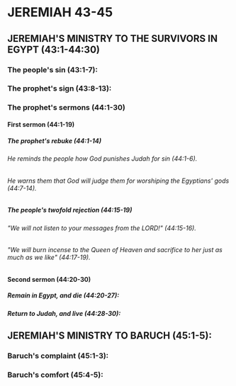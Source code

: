 ---
---
# JEREMIAH 43-45 
## JEREMIAH\'S MINISTRY TO THE SURVIVORS IN EGYPT (43:1-44:30) 
###  The people\'s sin (43:1-7): 
###  The prophet\'s sign (43:8-13): 
###  The prophet\'s sermons (44:1-30) 
####  First sermon (44:1-19) 
#####  The prophet\'s rebuke (44:1-14) 
######  He reminds the people how God punishes Judah for sin (44:1-6). 
######  He warns them that God will judge them for worshiping the Egyptians\' gods (44:7-14). 
#####  The people\'s twofold rejection (44:15-19) 
######  \"We will not listen to your messages from the LORD!\" (44:15-16). 
######  \"We will burn incense to the Queen of Heaven and sacrifice to her just as much as we like\" (44:17-19). 
####  Second sermon (44:20-30) 
#####  Remain in Egypt, and die (44:20-27): 
#####  Return to Judah, and live (44:28-30): 
## JEREMIAH\'S MINISTRY TO BARUCH (45:1-5): 
###  Baruch\'s complaint (45:1-3): 
###  Baruch\'s comfort (45:4-5): 

